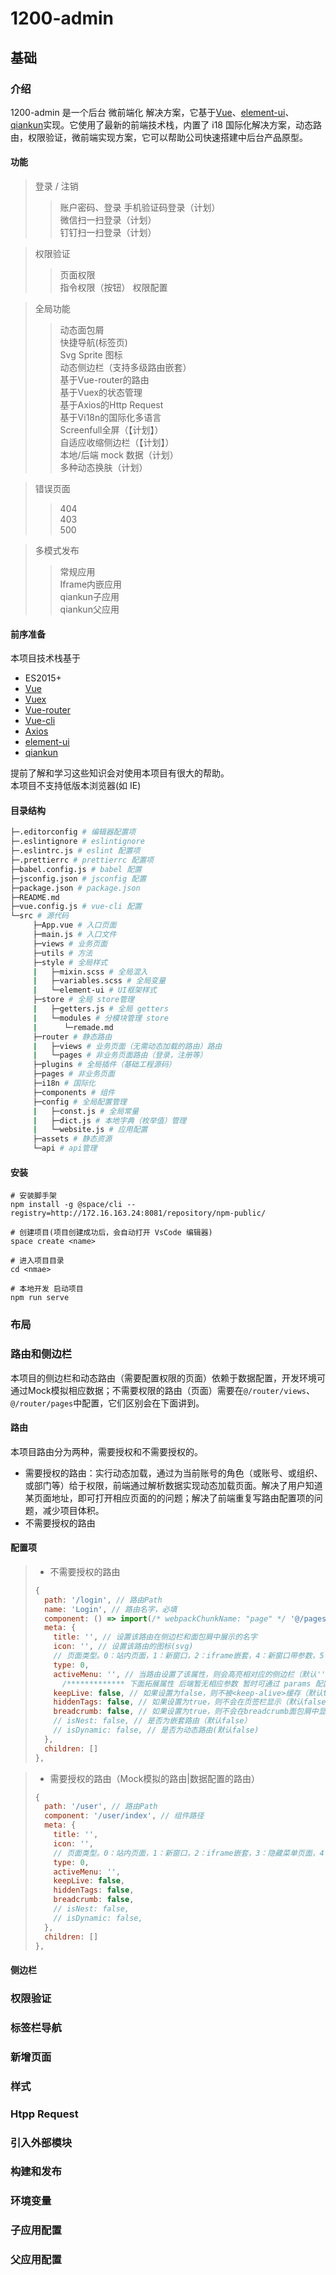 # 1200-admin
## 基础
### 介绍
1200-admin 是一个后台 微前端化 解决方案，它基于[Vue](https://github.com/vuejs/vue)、[element-ui](https://github.com/ElemeFE/element)、[qiankun](https://github.com/umijs/qiankun)实现。它使用了最新的前端技术栈，内置了 i18 国际化解决方案，动态路由，权限验证，微前端实现方案，它可以帮助公司快速搭建中后台产品原型。
#### 功能

> 登录 / 注销
>> 账户密码、登录
>> 手机验证码登录（计划）  
>> 微信扫一扫登录（计划）  
>> 钉钉扫一扫登录（计划）  

> 权限验证  
>> 页面权限  
>> 指令权限（按钮） 
>> 权限配置

> 全局功能   
>> 动态面包屑  
>> 快捷导航(标签页)  
>> Svg Sprite 图标   
>> 动态侧边栏（支持多级路由嵌套）  
>> 基于Vue-router的路由    
>> 基于Vuex的状态管理    
>> 基于Axios的Http Request  
>> 基于Vi18n的国际化多语言  
>> Screenfull全屏（【计划】）  
>> 自适应收缩侧边栏（【计划】）  
>> 本地/后端 mock 数据（计划）   
>> 多种动态换肤（计划）  

> 错误页面  
>> 404  
>> 403  
>> 500  

> 多模式发布  
>> 常规应用  
>> Iframe内嵌应用  
>> qiankun子应用  
>> qiankun父应用  
#### 前序准备  
本项目技术栈基于   
- ES2015+  
- [Vue](https://github.com/vuejs/vue)  
- [Vuex](https://github.com/vuejs/vuex)  
- [Vue-router](https://github.com/vuejs/vue-router)  
- [Vue-cli](https://github.com/vuejs/vue-cli)  
- [Axios](https://github.com/axios/axios)   
- [element-ui](https://github.com/ElemeFE/element)  
- [qiankun](https://github.com/umijs/qiankun)  

提前了解和学习这些知识会对使用本项目有很大的帮助。  
本项目不支持低版本浏览器(如 IE)
####  目录结构

```bash
├─.editorconfig # 编辑器配置项
├─.eslintignore # eslintignore
├─.eslintrc.js # eslint 配置项
├─.prettierrc # prettierrc 配置项
├─babel.config.js # babel 配置
├─jsconfig.json # jsconfig 配置
├─package.json # package.json
├─README.md
├─vue.config.js # vue-cli 配置
└─src # 源代码
	 ├─App.vue # 入口页面
	 ├─main.js # 入口文件
	 ├─views # 业务页面
	 ├─utils # 方法
	 ├─style # 全局样式
	 |   ├─mixin.scss # 全局混入
	 |   ├─variables.scss # 全局变量
	 |   └─element-ui # UI框架样式
	 ├─store # 全局 store管理
	 |   ├─getters.js # 全局 getters
	 |   └─modules # 分模块管理 store
	 |      └─remade.md
	 ├─router # 静态路由
	 |   ├─views # 业务页面（无需动态加载的路由）路由
	 |   └─pages # 非业务页面路由（登录，注册等）
	 ├─plugins # 全局插件（基础工程源码）
	 ├─pages # 非业务页面
	 ├─i18n # 国际化
	 ├─components # 组件 
	 ├─config # 全局配置管理
	 |   ├─const.js # 全局常量
	 |   ├─dict.js # 本地字典（枚举值）管理
	 |   └─website.js # 应用配置
	 ├─assets # 静态资源 
	 └─api # api管理
```
#### 安装
```shell
# 安装脚手架
npm install -g @space/cli --registry=http://172.16.163.24:8081/repository/npm-public/

# 创建项目(项目创建成功后，会自动打开 VsCode 编辑器)
space create <name>

# 进入项目目录
cd <nmae>

# 本地开发 启动项目
npm run serve
```

### 布局
### 路由和侧边栏
本项目的侧边栏和动态路由（需要配置权限的页面）依赖于数据配置，开发环境可通过Mock模拟相应数据；不需要权限的路由（页面）需要在`@/router/views`、`@/router/pages`中配置，它们区别会在下面讲到。
#### 路由
本项目路由分为两种，需要授权和不需要授权的。
- 需要授权的路由：实行动态加载，通过为当前账号的角色（或账号、或组织、或部门等）给于权限，前端通过解析数据实现动态加载页面。解决了用户知道某页面地址，即可打开相应页面的的问题；解决了前端重复写路由配置项的问题，减少项目体积。
- 不需要授权的路由
#### 配置项
> - 不需要授权的路由
> ```js
> {
>   path: '/login', // 路由Path
>   name: 'Login', // 路由名字，必填
>   component: () => import(/* webpackChunkName: "page" */ '@/pages/login'),
>   meta: {
> 	  title: '', // 设置该路由在侧边栏和面包屑中展示的名字
> 	  icon: '', // 设置该路由的图标(svg)
> 	  // 页面类型。0：站内页面，1：新窗口，2：iframe嵌套，4：新窗口带参数，5：大屏页面
> 	  type: 0, 
> 	  activeMenu: '', // 当路由设置了该属性，则会高亮相对应的侧边栏（默认''）
> 		/************* 下面拓展属性 后端暂无相应参数 暂时可通过 params 配置 ************/
> 	  keepLive: false, // 如果设置为false，则不被<keep-alive>缓存（默认true）
> 	  hiddenTags: false, // 如果设置为true，则不会在页签栏显示（默认false）
> 	  breadcrumb: false, // 如果设置为true，则不会在breadcrumb面包屑中显示（默认false）
> 	  // isNest: false, // 是否为嵌套路由（默认false）
> 	  // isDynamic: false, // 是否为动态路由(默认false)
>   },
>   children: []
> },
> ```

> - 需要授权的路由（Mock模拟的路由|数据配置的路由）
> ```js
> {
>   path: '/user', // 路由Path
>   component: '/user/index', // 组件路径
>   meta: {
> 	  title: '', 
> 	  icon: '',
> 	  // 页面类型。0：站内页面，1：新窗口，2：iframe嵌套，3：隐藏菜单页面，4：新窗口带参数，5：大屏页面
> 	  type: 0, 
> 	  activeMenu: '',
> 	  keepLive: false,
> 	  hiddenTags: false, 
> 	  breadcrumb: false,
> 	  // isNest: false,
> 	  // isDynamic: false,
>   },
>   children: []
> },
> ```
#### 侧边栏

### 权限验证
### 标签栏导航
### 新增页面
### 样式
### Htpp Request
### 引入外部模块
### 构建和发布
### 环境变量
### 子应用配置
### 父应用配置

